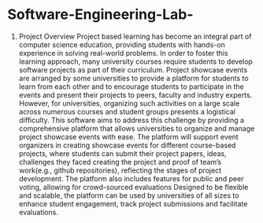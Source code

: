# Software-Engineering-Lab-
1. Project Overview
Project based learning has become an integral part of computer science education, providing students with hands-on experience in solving real-world problems. In order to
foster this learning approach, many university courses require students to develop software projects as part of their curriculum. Project showcase events are arranged by some
universities to provide a platform for students to learn from each other and to encourage
students to participate in the events and present their projects to peers, faculty and industry experts. However, for universities, organizing such activities on a large scale across
numerous courses and student groups presents a logistical difficulty. This software aims to
address this challenge by providing a comprehensive platform that allows universities to
organize and manage project showcase events with ease. The platform will support event
organizers in creating showcase events for different course-based projects, where students
can submit their project papers, ideas, challenges they faced creating the project and proof
of team’s work(e.g., github repositories), reflecting the stages of project development. The
platform also includes features for public and peer voting, allowing for crowd-sourced evaluations Designed to be flexible and scalable, the platform can be used by universities of all
sizes to enhance student engagement, track project submissions and facilitate evaluations.
